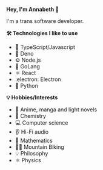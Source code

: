 **Hey, I'm Annabeth :hibiscus:**

I'm a trans software developer.

**:hammer_and_wrench: Technologies I like to use**
  -  :scroll: TypeScript/Javascript
  -  :sauropod: Deno
  -  :gear: Node.js
  -  :dash: GoLang
  -  :atom_symbol: React 
  -  :electron: Electron
  -  :snake: Python
  

**:bulb: Hobbies/Interests**
  -  :eyes: Anime, manga and light novels
  -  :test_tube: Chemistry
  -  :computer: Computer science
  -  :ear: Hi-Fi audio
  -  :1234: Mathematics
  -  :mountain_biking_man: Mountain Biking
  -  :bulb: Philosophy
  -  :atom_symbol: Physics
